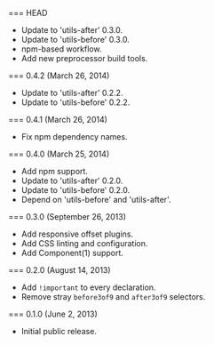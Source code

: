 === HEAD

* Update to 'utils-after' 0.3.0.
* Update to 'utils-before' 0.3.0.
* npm-based workflow.
* Add new preprocessor build tools.

=== 0.4.2 (March 26, 2014)

* Update to 'utils-after' 0.2.2.
* Update to 'utils-before' 0.2.2.

=== 0.4.1 (March 26, 2014)

* Fix npm dependency names.

=== 0.4.0 (March 25, 2014)

* Add npm support.
* Update to 'utils-after' 0.2.0.
* Update to 'utils-before' 0.2.0.
* Depend on 'utils-before' and 'utils-after'.

=== 0.3.0 (September 26, 2013)

* Add responsive offset plugins.
* Add CSS linting and configuration.
* Add Component(1) support.

=== 0.2.0 (August 14, 2013)

* Add `!important` to every declaration.
* Remove stray `before3of9` and `after3of9` selectors.

=== 0.1.0 (June 2, 2013)

* Initial public release.

